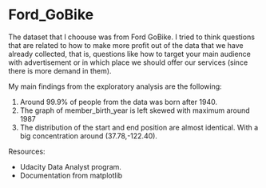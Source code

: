 # Ford_GoBike

The dataset that I choouse was from Ford GoBike. I tried to think questions that are related to how to make more profit out of the data that we have already collected, that is, questions like how to target your main audience with advertisement or in which place we should offer our services (since there is more demand in them).

My main findings from the exploratory analysis are the following:

1) Around 99.9% of people from the data was born after 1940. 
2) The graph of member_birth_year is left skewed with maximum around 1987
3) The distribution of the start and end position are almost identical. With a big concentration around (37.78,-122.40). 

Resources:

- Udacity Data Analyst program.
- Documentation from matplotlib

